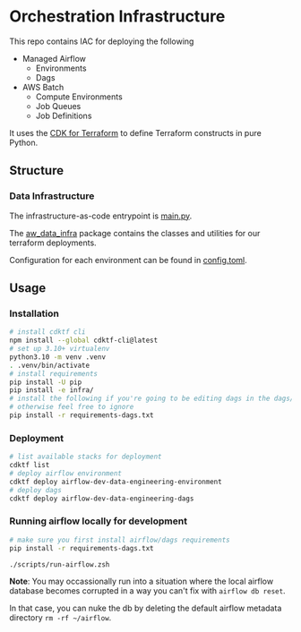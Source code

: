 # Orchestration Infrastructure

This repo contains IAC for deploying the following

* Managed Airflow
  * Environments
  * Dags
* AWS Batch
  * Compute Environments
  * Job Queues
  * Job Definitions

It uses the [CDK for Terraform](https://developer.hashicorp.com/terraform/cdktf) to define Terraform constructs in pure Python.

## Structure

### Data Infrastructure

The infrastructure-as-code entrypoint is [main.py](main.py).

The [aw_data_infra](infra/) package contains the classes and utilities for our terraform deployments.

Configuration for each environment can be found in [config.toml](config.toml).

## Usage

### Installation

```bash
# install cdktf cli
npm install --global cdktf-cli@latest
# set up 3.10+ virtualenv
python3.10 -m venv .venv
. .venv/bin/activate
# install requirements
pip install -U pip
pip install -e infra/
# install the following if you're going to be editing dags in the dags/ directory
# otherwise feel free to ignore
pip install -r requirements-dags.txt
```

### Deployment

```bash
# list available stacks for deployment
cdktf list
# deploy airflow environment
cdktf deploy airflow-dev-data-engineering-environment
# deploy dags
cdktf deploy airflow-dev-data-engineering-dags
```

### Running airflow locally for development

```bash
# make sure you first install airflow/dags requirements
pip install -r requirements-dags.txt

./scripts/run-airflow.zsh
```

**Note**:
You may occassionally run into a situation where the local airflow database becomes corrupted
in a way you can't fix with `airflow db reset`.

In that case, you can nuke the db by deleting the default airflow metadata directory `rm -rf ~/airflow`.
